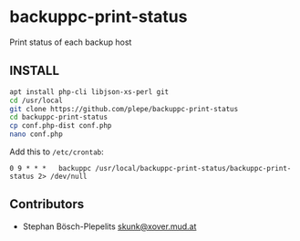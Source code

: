 # backuppc-print-status
Print status of each backup host

## INSTALL
```sh
apt install php-cli libjson-xs-perl git
cd /usr/local
git clone https://github.com/plepe/backuppc-print-status
cd backuppc-print-status
cp conf.php-dist conf.php
nano conf.php
```

Add this to `/etc/crontab`:
```
0 9	* * * 	backuppc /usr/local/backuppc-print-status/backuppc-print-status 2> /dev/null
```

## Contributors
* Stephan Bösch-Plepelits <skunk@xover.mud.at>
